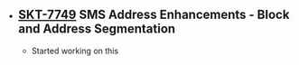 - ## [SKT-7749](https://wondersco.atlassian.net/browse/SKT-7749) SMS Address Enhancements - Block and Address Segmentation
	- Started working on this
